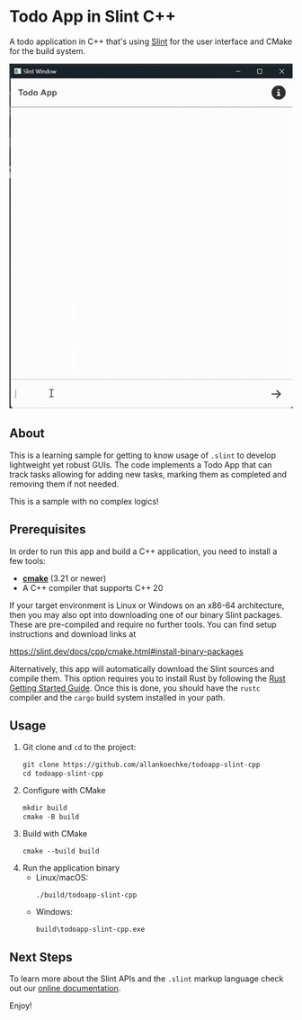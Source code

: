 # Todo App in Slint C++

A todo application in C++ that's using [Slint](https://slint.dev) for the user interface and CMake for the build system.

![alt text](slint-todoapp.gif)

## About

This is a learning sample for getting to know usage of ```.slint``` to develop lightweight yet robust GUIs. The code implements a Todo App that can track tasks allowing for adding new tasks, marking them as completed and removing them if not needed. 

This is a sample with no complex logics!

## Prerequisites

In order to run this app and build a C++ application, you need to install a few tools:

  * **[cmake](https://cmake.org/download/)** (3.21 or newer)
  * A C++ compiler that supports C++ 20 

If your target environment is Linux or Windows on an x86-64 architecture, then you may also opt into downloading one of our binary Slint packages. These are pre-compiled and require no further tools. You can find setup instructions and download links at

<https://slint.dev/docs/cpp/cmake.html#install-binary-packages>

Alternatively, this app will automatically download the Slint sources and compile them. This option requires you to install Rust by following the [Rust Getting Started Guide](https://www.rust-lang.org/learn/get-started). Once this is done, you should have the ```rustc``` compiler and the ```cargo``` build system installed in your path.

## Usage

1. Git clone and ```cd``` to the project:
    ```
    git clone https://github.com/allankoechke/todoapp-slint-cpp
    cd todoapp-slint-cpp
    ```
2. Configure with CMake
   ```
   mkdir build
   cmake -B build
   ```
3. Build with CMake
   ```
   cmake --build build
   ```
4. Run the application binary
    * Linux/macOS:
        ```
        ./build/todoapp-slint-cpp
        ```
    * Windows:
        ```
        build\todoapp-slint-cpp.exe
        ```

## Next Steps

To learn more
about the Slint APIs and the `.slint` markup language check out our [online documentation](https://slint.dev/docs/cpp/).

Enjoy!
